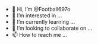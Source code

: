 - 👋 Hi, I’m @Football697o
- 👀 I’m interested in ...
- 🌱 I’m currently learning ...
- 💞️ I’m looking to collaborate on ...
- 📫 How to reach me ...

<!---
Football697o/Football697o is a ✨ special ✨ repository because its `README.md` (this file) appears on your GitHub profile.
You can click the Preview link to take a look at your changes.
--->
